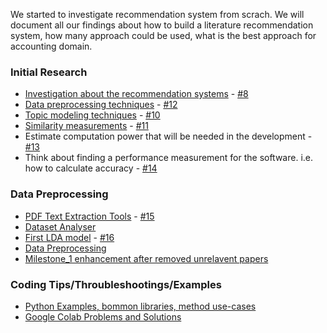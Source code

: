 We started to investigate recommendation system from scrach. We will document all our findings about how to build a literature recommendation system, how many approach could be used, what is the best approach for accounting domain.

### Initial Research

- <a href="/doc/recommendation-systems-initial-research">Investigation about the recommendation systems</a> - <a href="https://github.com/TUM-IDP-WS-20/doc/issues/8">#8</a>
- <a href="/doc/data-preprocessing-techniques-investigation">Data preprocessing techniques</a> - <a href="https://github.com/TUM-IDP-WS-20/doc/issues/12">#12</a>
- <a href="/doc/topic-modeling-techniques">Topic modeling techniques</a> - <a href="https://github.com/TUM-IDP-WS-20/doc/issues/10">#10</a>
- <a href="/doc/similarity-measurements">Similarity measurements</a> - <a href="https://github.com/TUM-IDP-WS-20/doc/issues/12">#11</a>
- Estimate computation power that will be needed in the development - <a href="https://github.com/TUM-IDP-WS-20/doc/issues/13">#13</a>
- Think about finding a performance measurement for the software. i.e. how to calculate accuracy - <a href="https://github.com/TUM-IDP-WS-20/doc/issues/14">#14</a>

### Data Preprocessing
- <a href="https://github.com/TUM-IDP-WS-20/nlp-examples/blob/feature/pdf-plain-text-extractor/Plain_Text_Extractor.ipynb">PDF Text Extraction Tools</a> - <a href="https://github.com/TUM-IDP-WS-20/doc/issues/15">#15</a>
- <a href="https://github.com/TUM-IDP-WS-20/nlp-examples/blob/master/Dataset_Analyser.ipynb">Dataset Analyser</a>
- <a href="https://github.com/TUM-IDP-WS-20/nlp-examples/blob/feature/first-recommendation-example/Milestone_1.ipynb">First LDA model</a> - <a href="https://github.com/TUM-IDP-WS-20/doc/issues/16">#16</a>
- <a href="https://github.com/TUM-IDP-WS-20/nlp-examples/blob/master/Data_Preprocessing.ipynb">Data Preprocessing</a>
- <a href="https://github.com/TUM-IDP-WS-20/nlp-examples/blob/master/Milestone_1_W_Relevant_Data.ipynb">Milestone_1 enhancement after removed unrelavent papers</a>

### Coding Tips/Throubleshootings/Examples
- <a href="/doc/python-examples">Python Examples, bommon libraries, method use-cases</a>
- <a href="/doc/google-colab">Google Colab Problems and Solutions</a>

